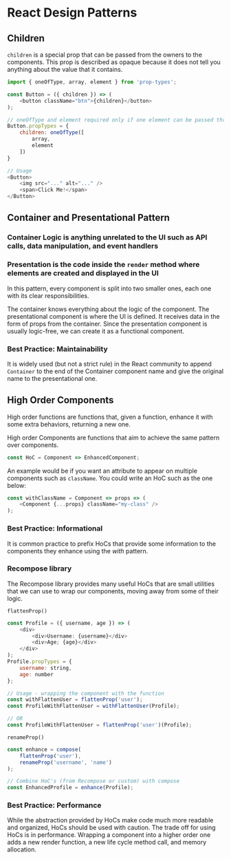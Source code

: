 # React Design Patterns

## Children

`children` is a special prop that can be passed from the owners to the components.  This prop is described as opaque because it does not tell you anything about the value that it contains.

```javascript
import { oneOfType, array, element } from 'prop-types';

const Button = ({ children }) => (
    <button className="btn">{children}</button>
);

// oneOfType and element required only if one element can be passed through
Button.propTypes = {
    children: oneOfType([
        array,
        element
    ])
}

// Usage
<Button>
    <img src="..." alt="..." />
    <span>Click Me!</span>
</Button>
```

## Container and Presentational Pattern

### Container Logic is anything unrelated to the UI such as API calls, data manipulation, and event handlers

### Presentation is the code inside the `render` method where elements are created and displayed in the UI

In this pattern, every component is split into two smaller ones, each one with its clear responsibilities.

The container knows everything about the logic of the component.  The presentational component is where the UI is defined.  It receives data in the form of props from the container.  Since the presentation component is usually logic-free, we can create it as a functional component.

### Best Practice: Maintainability

It is widely used (but not a strict rule) in the React community to append `Container` to the end of the Container component name and give the original name to the presentational one.  

## High Order Components

High order functions are functions that, given a function, enhance it with some extra behaviors, returning a new one.

High order Components are functions that aim to achieve the same pattern over components.

```javascript
const HoC = Component => EnhancedComponent;
```

An example would be if you want an attribute to appear on multiple components such as `className`.  You could write an HoC such as the one below:

```javascript
const withClassName = Component => props => (
    <Component {...props} className="my-class" />
);
```

### Best Practice: Informational

It is common practice to prefix HoCs that provide some information to the components they enhance using the *with* pattern.

### Recompose library

The Recompose library provides many useful HoCs that are small utilities that we can use to wrap our components, moving away from some of their logic.

`flattenProp()`

```javascript
const Profile = ({ username, age }) => (
    <div>
        <div>Username: {username}</div>
        <div>Age; {age}</div>
    </div>
);
Profile.propTypes = {
    username: string,
    age: number
};

// Usage - wrapping the component with the function
const withFlattenUser = flattenProp('user');
const ProfileWithFlattenUser = withFlattenUser(Profile);

// OR
const ProfileWithFlattenUser = flattenProp('user')(Profile);
```

`renameProp()`

```javascript
const enhance = compose(
    flattenProp('user'),
    renameProp('username', 'name')
);

// Combine HoC's (from Recompose or custom) with compose
const EnhancedProfile = enhance(Profile);
```

### Best Practice: Performance

While the abstraction provided by HoCs make code much more readable and organized, HoCs should be used with caution.  The trade off for using HoCs is in performance.  Wrapping a component into a higher order one adds a new render function, a new life cycle method call, and memory allocation.
